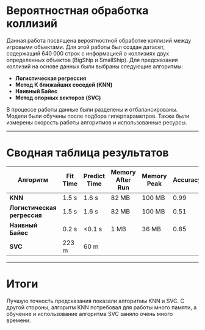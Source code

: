 # Вероятностная обработка коллизий

Данная работа посвящена вероятностной обработке коллизий между игровыми объектами. Для этой работы был создан датасет, содержащий 640 000 строк с информацией о коллизиях двух определенных объектов (BigShip и SmallShip). Для предсказания коллизий на основе данных были выбраны следующие алгоритмы:  
- **Логистическая регрессия**  
- **Метод K ближайших соседей (KNN)**  
- **Наивный Байес**  
- **Метод опорных векторов (SVC)**  

В процессе работы данные были разделены и отбалансированы. Модели были обучены после подбора гиперпараметров. Также были измерены скорость работы алгоритмов и использованные ресурсы.

---
# Сводная таблица результатов

| Алгоритм                | Fit Time | Predict Time | Memory After Run | Memory Peak | Accuracy | F1 Score (0) | F1 Score (1) |
|-------------------------|----------|--------------|------------------|-------------|----------|--------------|--------------|
| **KNN**                 | 1.5 s    | 1.6 s        | 82 MB            | 100 MB      | 0.99     | 1.00         | 0.90         |
| **Логистическая регрессия** | 1.5 s    | 1.6 s        | 82 MB            | 100 MB      | 0.51     | 0.66         | 0.09         |
| **Наивный Байес**       | 0.2 s    | <0.1 s       | 1 MB             | 36 MB       | 0.85     | 0.91         | 0.35         |
| **SVC**                 |223 m          |60 m              |                  |             |          |0.85              |0.85              |

---
# Итоги

Лучшую точность предсказания показали алгоритмы KNN и SVC. С другой стороны, алгоритм KNN потребовал для работы много памяти, а обучение и использование алгоритма SVC заняло очень много времени.
